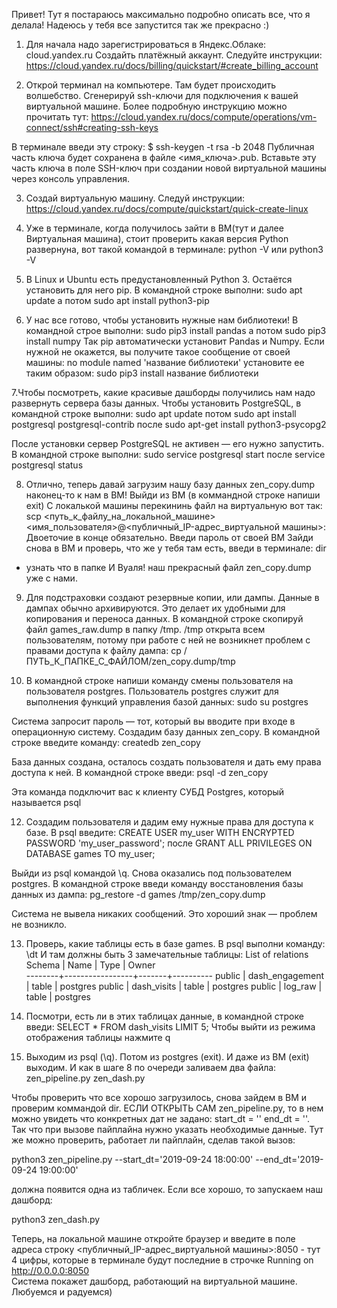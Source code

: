 Привет! Тут я постараюсь максимально подробно описать все, что я делала! 
Надеюсь у тебя все запустится так же прекрасно :) 


1. Для начала надо зарегистрироваться в Яндекс.Облаке: cloud.yandex.ru
Создайть платёжный аккаунт. Следуйте инструкции: https://cloud.yandex.ru/docs/billing/quickstart/#create_billing_account


2. Открой терминал на компьютере. Там будет происходить волшебство. 
Сгенерируй ssh-ключи для подключения к вашей виртуальной машине. Более подробную инструкцию можно прочитать тут: https://cloud.yandex.ru/docs/compute/operations/vm-connect/ssh#creating-ssh-keys

В терминале введи эту строку: $ ssh-keygen -t rsa -b 2048
Публичная часть ключа будет сохранена в файле <имя_ключа>.pub. Вставьте эту часть ключа в поле SSH-ключ при создании новой виртуальной машины через консоль управления.


3. Создай виртуальную машину. Следуй инструкции: https://cloud.yandex.ru/docs/compute/quickstart/quick-create-linux


4. Уже в терминале, когда получилось зайти в ВМ(тут и далее Виртуальная машина), стоит проверить какая версия Python развернуна, вот такой командой в терминале: 
python -V
или
python3 -V


5. В Linux и Ubuntu есть предустановленный Python 3. Остаётся установить для него pip. В командной строке выполни: 
sudo apt update
а потом
sudo apt install python3-pip


6. У нас все готово, чтобы установить нужные нам библиотеки! 
В командной строе выполни:
sudo pip3 install pandas
а потом
sudo pip3 install numpy
Так pip автоматически установит Pandas и Numpy. Если нужной не окажется, вы получите такое сообщение от своей машины: no module named 'название библиотеки'
установите ее таким образом:
sudo pip3 install название библиотеки


7.Чтобы посмотреть, какие красивые дашборды получились нам надо развернуть сервера базы данных. 
Чтобы установить PostgreSQL, в командной строке выполни:
sudo apt update
потом
sudo apt install postgresql postgresql-contrib
после
sudo apt-get install python3-psycopg2

После установки сервер PostgreSQL не активен — его нужно запустить. В командной строке выполни:
sudo service postgresql start
после
service postgresql status


8. Отлично, теперь давай загрузим нашу базу данных zen_copy.dump наконец-то к нам в ВМ! 
Выйди из ВМ (в коммандной строке напиши exit)
C локалькой машины перекининь файл на виртуальную вот так:
scp <путь_к_файлу_на_локальной_машине> <имя_пользователя>@<публичный_IP-адрес_виртуальной машины>:  
Двоеточие в конце обязательно. Введи пароль от своей ВМ 
Зайди снова в ВМ и проверь, что же у тебя там есть, введи в терминале:
dir   
- узнать что в папке
И Вуаля! наш прекрасный файл zen_copy.dump уже с нами.


9. Для подстраховки создают резервные копии, или дампы. Данные в дампах обычно архивируются. Это делает их удобными для копирования и переноса данных. 
В командной строке скопируй файл games_raw.dump в папку /tmp. /tmp открыта всем пользователям, потому при работе с ней не возникнет проблем с правами доступа к файлу дампа:
cp /ПУТЬ_К_ПАПКЕ_С_ФАЙЛОМ/zen_copy.dump/tmp


10. В командной строке напиши команду смены пользователя на пользователя postgres. Пользователь postgres служит для выполнения функций управления базой данных:
sudo su postgres

Система запросит пароль — тот, который вы вводите при входе в операционную систему.
Создадим базу данных zen_copy. В командной строке введите команду:
createdb zen_copy

База данных создана, осталось создать пользователя и дать ему права доступа к ней. В командной строке введи: 
psql -d zen_copy

Эта команда подключит вас к клиенту СУБД Postgres, который называется psql

12. Создадим пользователя и дадим ему нужные права для доступа к базе. В psql введите:
CREATE USER my_user WITH ENCRYPTED PASSWORD 'my_user_password';
после
GRANT ALL PRIVILEGES ON DATABASE games TO my_user;

Выйди из psql командой \q. Снова оказались под пользователем postgres. В командной строке введи команду восстановления базы данных из дампа:
pg_restore -d games /tmp/zen_copy.dump

Система не вывела никаких сообщений. Это хороший знак — проблем не возникло.


13. Проверь, какие таблицы есть в базе games. В psql выполни команду:
\dt
И там должны быть 3 замечательные таблицы: 
 List of relations
 Schema |      Name       | Type  |  Owner   
--------+-----------------+-------+----------
 public | dash_engagement | table | postgres
 public | dash_visits     | table | postgres
 public | log_raw         | table | postgres

 14. Посмотри, есть ли в этих таблицах данные, в командной строке введи: 
 SELECT * FROM dash_visits LIMIT 5;
 Чтобы выйти из режима отображения таблицы нажмите q


 15. Выходим из psql (\q). Потом из postgres (exit). И даже из ВМ (exit) выходим.
 И как в шаге 8 по очереди заливаем два файла:
 zen_pipeline.py
 zen_dash.py

 Чтобы проверить что все хорошо загрузилось, снова зайдем в ВМ и проверим коммандой dir. ЕСЛИ ОТКРЫТЬ САМ zen_pipeline.py, то в нем можно увидеть что конкретных дат не задано: start_dt = ''
    end_dt = ''. Так что при вызове пайплайна нужно указать необходимые данные. 
 Тут же можно проверить, работает ли пайплайн, сделав такой вызов:

 python3 zen_pipeline.py --start_dt='2019-09-24 18:00:00' --end_dt='2019-09-24 19:00:00' 

 должна появится одна из табличек.
 Если все хорошо, то запускаем наш дашборд:

python3 zen_dash.py

Теперь, на локальной машине откройте браузер и введите в поле адреса строку <публичный_IP-адрес_виртуальной машины>:8050    - тут 4 цифры, которые в терминале будут последние в строчке Running on http://0.0.0.0:8050    
Система покажет дашборд, работающий на виртуальной машине. Любуемся и радуемся) 
  




